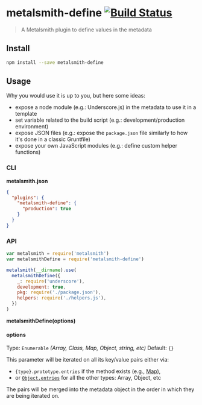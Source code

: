 # metalsmith-define [![Build Status](https://travis-ci.org/aymericbeaumet/metalsmith-define.svg?branch=master)](https://travis-ci.org/aymericbeaumet/metalsmith-define)

> A Metalsmith plugin to define values in the metadata

## Install

```sh
npm install --save metalsmith-define
```

## Usage

Why you would use it is up to you, but here some ideas:

- expose a node module (e.g.: Underscore.js) in the metadata to use it in a
  template
- set variable related to the build script (e.g.: development/production
  environment)
- expose JSON files (e.g.: expose the `package.json` file similarly to how
  it's done in a classic Gruntfile)
- expose your own JavaScript modules (e.g.: define custom helper functions)

### CLI

**metalsmith.json**

```json
{
  "plugins": {
    "metalsmith-define": {
      "production": true
    }
  }
}
```

### API

```javascript
var metalsmith = require('metalsmith')
var metalsmithDefine = require('metalsmith-define')

metalsmith(__dirname).use(
  metalsmithDefine({
    _: require('underscore'),
    development: true,
    pkg: require('./package.json'),
    helpers: require('./helpers.js'),
  })
)
```

**metalsmithDefine(options)**

#### options

Type: `Enumerable` _(Array, Class, Map, Object, string, etc)_
Default: `{}`

This parameter will be iterated on all its key/value pairs either via:

- `{type}.prototype.entries` if the method exists (e.g.,
  [Map](https://developer.mozilla.org/en-US/docs/Web/JavaScript/Reference/Global_Objects/Map/entries)),
- or
  [`Object.entries`](https://developer.mozilla.org/en-US/docs/Web/JavaScript/Reference/Global_Objects/Object/entries)
  for all the other types: Array, Object, etc

The pairs will be merged into the metadata object in the order in which they are
being iterated on.
